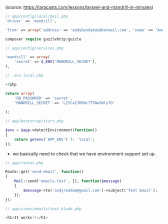 (source: https://laracasts.com/lessons/laravel-and-mandrill-in-minutes)


```php
// app/config/local/mail.php
'driver' => 'mandrill',

'from' => array('address' => 'andybendyman@hotmail.com', 'name' => 'Andy Roddam'),
```

```php
composer require guzzlehttp/guzzle
```

```php
// app/config/services.php

'mandrill' => array(
	'secret' => $_ENV['MANDRILL_SECRET'],
),
```

```php
// .env.local.php

<?php

return array(
    'DB_PASSWORD' => 'secret',
    'MANDRILL_SECRET' => 'LZYCaIJM5Nc7T5Nw5Nls7Q'
	
);
```

```php
// app/bootstrap/start.php

$env = $app->detectEnvironment(function()
{
    return getenv('APP_ENV') ?: 'local';
});
```

* we basically need to check that we have environment support set up.




```php
// app/routes.php

Route::get('send-email', function()
{
    Mail::send('emails.test', [], function($message)
    {
        $message->to('andyroddam@gmail.com')->subject('Test Email');
    });
});
```

```php
// app/views/emails/test.blade.php

<h1>It works!!</h1>
```